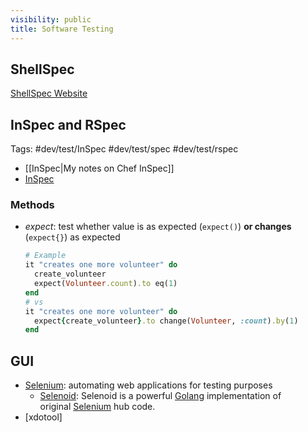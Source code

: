```yaml
---
visibility: public
title: Software Testing
---
```

## ShellSpec

[ShellSpec Website](https://shellspec.info)


## InSpec and RSpec

Tags: #dev/test/InSpec #dev/test/spec #dev/test/rspec

- [[InSpec|My notes on Chef InSpec]]
- [InSpec](https://github.com/inspec/inspec)

### Methods

- _expect_: test whether value is as expected (`expect()`) __or changes__ (`expect{}`) as expected

    ```ruby
    # Example
    it "creates one more volunteer" do
      create_volunteer
      expect(Volunteer.count).to eq(1)
    end
    # vs
    it "creates one more volunteer" do
      expect{create_volunteer}.to change(Volunteer, :count).by(1)
    end
    ```

## GUI

- [Selenium](https://www.selenium.dev/): automating web applications for testing purposes
    - [Selenoid](https://aerokube.com/selenoid/latest/): Selenoid is a powerful [Golang](http://golang.org/) implementation of original [Selenium](http://github.com/SeleniumHQ/selenium) hub code.
- [xdotool]